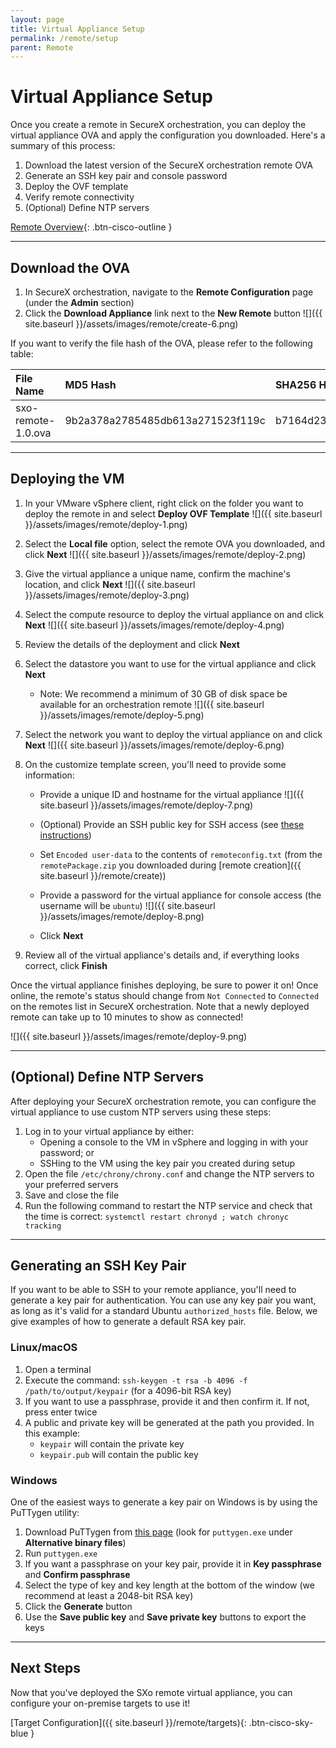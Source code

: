 ```yaml
---
layout: page
title: Virtual Appliance Setup
permalink: /remote/setup
parent: Remote
---
```


# Virtual Appliance Setup
Once you create a remote in SecureX orchestration, you can deploy the virtual appliance OVA and apply the configuration you downloaded. Here's a summary of this process:
1. Download the latest version of the SecureX orchestration remote OVA
1. Generate an SSH key pair and console password
1. Deploy the OVF template
1. Verify remote connectivity
1. (Optional) Define NTP servers

[<i class="fa fa-video mr-1"></i> Remote Overview](https://www.youtube.com/watch?v=EC2nCiAn1HM&list=PLPFIie48Myg2tu2gHbgm-moYg8LDaXsSo){: .btn-cisco-outline }

---

## Download the OVA
1. In SecureX orchestration, navigate to the **Remote Configuration** page (under the **Admin** section)
1. Click the **Download Appliance** link next to the **New Remote** button
![]({{ site.baseurl }}/assets/images/remote/create-6.png)

If you want to verify the file hash of the OVA, please refer to the following table:

| File Name | MD5 Hash | SHA256 Hash |
|:----------|:---------|:------------|
| sxo-remote-1.0.ova | 9b2a378a2785485db613a271523f119c | b7164d23e22f21c7b820d9ea70d7b22779b577692c55dbc62d1c08d47a3e2903 |

---

## Deploying the VM
1. In your VMware vSphere client, right click on the folder you want to deploy the remote in and select **Deploy OVF Template**
![]({{ site.baseurl }}/assets/images/remote/deploy-1.png)

1. Select the **Local file** option, select the remote OVA you downloaded, and click **Next**
![]({{ site.baseurl }}/assets/images/remote/deploy-2.png)

1. Give the virtual appliance a unique name, confirm the machine's location, and click **Next**
![]({{ site.baseurl }}/assets/images/remote/deploy-3.png)

1. Select the compute resource to deploy the virtual appliance on and click **Next**
![]({{ site.baseurl }}/assets/images/remote/deploy-4.png)

1. Review the details of the deployment and click **Next**
1. Select the datastore you want to use for the virtual appliance and click **Next**
	* Note: We recommend a minimum of 30 GB of disk space be available for an orchestration remote
![]({{ site.baseurl }}/assets/images/remote/deploy-5.png)

1. Select the network you want to deploy the virtual appliance on and click **Next**
![]({{ site.baseurl }}/assets/images/remote/deploy-6.png)

1. On the customize template screen, you'll need to provide some information:
	* Provide a unique ID and hostname for the virtual appliance
	![]({{ site.baseurl }}/assets/images/remote/deploy-7.png)
	
	* (Optional) Provide an SSH public key for SSH access (see [these instructions](#generating-an-ssh-key-pair))
	* Set `Encoded user-data` to the contents of `remoteconfig.txt` (from the `remotePackage.zip` you downloaded during [remote creation]({{ site.baseurl }}/remote/create))
	* Provide a password for the virtual appliance for console access (the username will be `ubuntu`)
	![]({{ site.baseurl }}/assets/images/remote/deploy-8.png)
	
	* Click **Next**
1. Review all of the virtual appliance's details and, if everything looks correct, click **Finish**

Once the virtual appliance finishes deploying, be sure to power it on! Once online, the remote's status should change from `Not Connected` to `Connected` on the remotes list in SecureX orchestration. Note that a newly deployed remote can take up to 10 minutes to show as connected!

![]({{ site.baseurl }}/assets/images/remote/deploy-9.png)

---

## (Optional) Define NTP Servers
After deploying your SecureX orchestration remote, you can configure the virtual appliance to use custom NTP servers using these steps:
1. Log in to your virtual appliance by either:
	* Opening a console to the VM in vSphere and logging in with your password; or
	* SSHing to the VM using the key pair you created during setup
1. Open the file `/etc/chrony/chrony.conf` and change the NTP servers to your preferred servers
1. Save and close the file
1. Run the following command to restart the NTP service and check that the time is correct: `systemctl restart chronyd ; watch chronyc tracking`

---

## Generating an SSH Key Pair
If you want to be able to SSH to your remote appliance, you'll need to generate a key pair for authentication. You can use any key pair you want, as long as it's valid for a standard Ubuntu `authorized_hosts` file. Below, we give examples of how to generate a default RSA key pair.

### Linux/macOS
1. Open a terminal
1. Execute the command: `ssh-keygen -t rsa -b 4096 -f /path/to/output/keypair` (for a 4096-bit RSA key)
1. If you want to use a passphrase, provide it and then confirm it. If not, press enter twice
1. A public and private key will be generated at the path you provided. In this example:
	* `keypair` will contain the private key
	* `keypair.pub` will contain the public key

### Windows
One of the easiest ways to generate a key pair on Windows is by using the PuTTygen utility:
1. Download PuTTygen from [this page](https://www.chiark.greenend.org.uk/~sgtatham/putty/latest.html) (look for `puttygen.exe` under **Alternative binary files**)
1. Run `puttygen.exe`
1. If you want a passphrase on your key pair, provide it in **Key passphrase** and **Confirm passphrase**
1. Select the type of key and key length at the bottom of the window (we recommend at least a 2048-bit RSA key)
1. Click the **Generate** button
1. Use the **Save public key** and **Save private key** buttons to export the keys

---

## Next Steps
Now that you've deployed the SXo remote virtual appliance, you can configure your on-premise targets to use it!

[Target Configuration]({{ site.baseurl }}/remote/targets){: .btn-cisco-sky-blue }